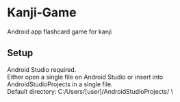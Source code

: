 # Kanji-Game
Android app flashcard game for kanji


## Setup
Android Studio required. \
Either open a single file on Android Studio or insert into AndroidStudioProjects in a single file. \
Default directory: C:/Users/[user]/AndroidStudioProjects/ \
